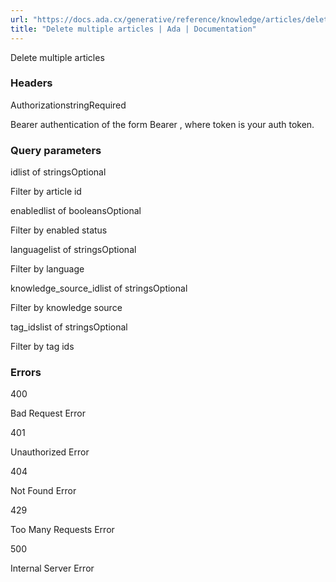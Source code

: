 ```yaml
---
url: "https://docs.ada.cx/generative/reference/knowledge/articles/delete"
title: "Delete multiple articles | Ada | Documentation"
---
```


Delete multiple articles

### Headers

AuthorizationstringRequired

Bearer authentication of the form Bearer <token>, where token is your auth token.

### Query parameters

idlist of stringsOptional

Filter by article id

enabledlist of booleansOptional

Filter by enabled status

languagelist of stringsOptional

Filter by language

knowledge\_source\_idlist of stringsOptional

Filter by knowledge source

tag\_idslist of stringsOptional

Filter by tag ids

### Errors

400

Bad Request Error

401

Unauthorized Error

404

Not Found Error

429

Too Many Requests Error

500

Internal Server Error